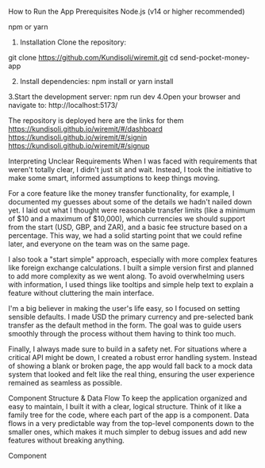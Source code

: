 How to Run the App
Prerequisites
Node.js (v14 or higher recommended)

npm or yarn

1. Installation
Clone the repository:

git clone https://github.com/Kundisoli/wiremit.git
cd send-pocket-money-app

2. Install dependencies:
npm install or yarn install

3.Start the development server:
npm run dev
4.Open your browser and navigate to:
http://localhost:5173/


The repository is deployed here are the links for them
https://kundisoli.github.io/wiremit/#/dashboard
https://kundisoli.github.io/wiremit/#/signin
https://kundisoli.github.io/wiremit/#/signup


Interpreting Unclear Requirements
When I was faced with requirements that weren't totally clear, I didn't just sit and wait. Instead, I took the initiative to make some smart, informed assumptions to keep things moving.

For a core feature like the money transfer functionality, for example, I documented my guesses about some of the details we hadn't nailed down yet. I laid out what I thought were reasonable transfer limits (like a minimum of $10 and a maximum of $10,000), which currencies we should support from the start (USD, GBP, and ZAR), and a basic fee structure based on a percentage. This way, we had a solid starting point that we could refine later, and everyone on the team was on the same page.

I also took a "start simple" approach, especially with more complex features like foreign exchange calculations. I built a simple version first and planned to add more complexity as we went along. To avoid overwhelming users with information, I used things like tooltips and simple help text to explain a feature without cluttering the main interface.

I'm a big believer in making the user's life easy, so I focused on setting sensible defaults. I made USD the primary currency and pre-selected bank transfer as the default method in the form. The goal was to guide users smoothly through the process without them having to think too much.

Finally, I always made sure to build in a safety net. For situations where a critical API might be down, I created a robust error handling system. Instead of showing a blank or broken page, the app would fall back to a mock data system that looked and felt like the real thing, ensuring the user experience remained as seamless as possible.

Component Structure & Data Flow
To keep the application organized and easy to maintain, I built it with a clear, logical structure. Think of it like a family tree for the code, where each part of the app is a component. Data flows in a very predictable way from the top-level components down to the smaller ones, which makes it much simpler to debug issues and add new features without breaking anything. 

Component 
